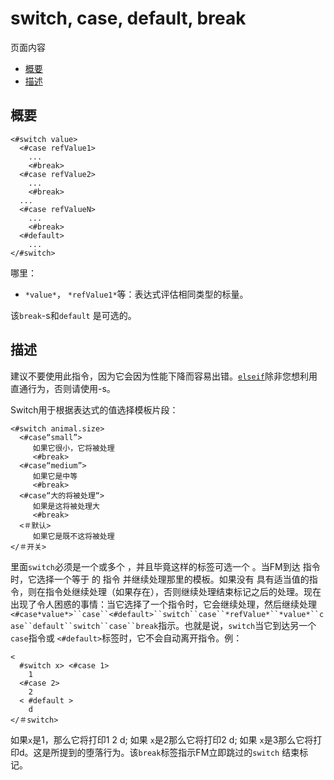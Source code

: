 # switch, case, default, break

页面内容

- [概要](https://freemarker.apache.org/docs/ref_directive_switch.html#autoid_120)
- [描述](https://freemarker.apache.org/docs/ref_directive_switch.html#autoid_121)











## 概要

```
<#switch value>
  <#case refValue1>
    ...
    <#break>
  <#case refValue2>
    ...
    <#break>
  ...
  <#case refValueN>
    ...
    <#break>
  <#default>
    ...
</#switch>
```

哪里：

- `*value*`， `*refValue1*`等：表达式评估相同类型的标量。

该`break`-s和`default` 是可选的。

## 描述

建议不要使用此指令，因为它会因为性能下降而容易出错。[`elseif`](https://freemarker.apache.org/docs/ref_directive_if.html#ref.directive.elseif)除非您想利用直通行为，否则请使用-s。

Switch用于根据表达式的值选择模板片段：

```
<#switch animal.size> 
  <#case“small”> 
     如果它很小，它将被处理
     <#break> 
  <#case“medium”> 
     如果它是中等
     <#break> 
  <#case“大的将被处理“> 
     如果是这将被处理大
     <#break> 
  <＃默认> 
     如果它是既不这将被处理
</＃开关>
```

里面`switch`必须是一个或多个 ，并且毕竟这样的标签可选一个 。当FM到达 指令时，它选择一个等于 的 指令 并继续处理那里的模板。如果没有 具有适当值的指令，则在指令处继续处理（如果存在），否则继续处理结束标记之后的处理。现在出现了令人困惑的事情：当它选择了一个指令时，它会继续处理，然后继续处理 `<#case*value*>``case``<#default>``switch``case``*refValue*``*value*``case``default``switch``case``break`指示。也就是说，`switch`当它到达另一个`case`指令或 `<#default>`标签时，它不会自动离开指令。例：

```
< 
  #switch x> <#case 1> 
    1 
  <#case 2> 
    2 
  < #default > 
    d 
</＃switch>
```

如果`x`是1，那么它将打印1 2 d; 如果 `x`是2那么它将打印2 d; 如果 `x`是3那么它将打印d。这是所提到的堕落行为。该`break`标签指示FM立即跳过的`switch` 结束标记。
